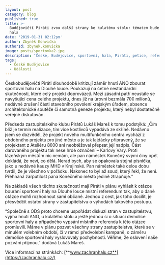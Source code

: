 ```yaml
---
layout: post
category: blog
published: true
title: >-
  Budějovičtí Piráti zvou další strany ke kulatému stolu: tématem bude sportovní
  hala
date: '2019-01-31 02:12pm'
author: Zbyněk Konvička
authorId: zbynek.konvicka
image: posts/sportovka2.jpg
description: 'České, Budějovice, sportovní, hala, Piráti, petice, referendum'
tags:
  - České Budějovice
  - Události
---
```

Českobudějovičtí Piráti dlouhodobě kritizují záměr hnutí ANO zbourat sportovní halu na Dlouhé louce. Poukazují na četné nestandardní skutečnosti, které celý projekt doprovázejí. Mezi zásadní patří neustále se navyšující cena celého projektu, dnes již na úrovni bezmála 700 milionů, nedávné zrušení části stavebního povolení krajským úřadem, absence architektonické soutěže či samotná geneze projektu, který nebyl dostatečně veřejně diskutován.

Předseda zastupitelského klubu Pirátů Lukáš Mareš k tomu podotýká: „Čím blíž je termín realizace, tím více kostlivců vypadává ze skříně. Nedávno jsem se dozvěděl, že projekt nového multifunkčního centra vychází z obdobného projektu pro jiné město a je tak lajdácky připravený, že se projektant z Ateliéru 8000 ani neobtěžoval přepsat její nadpis. Část darovaného projektu tak nese hrdé označení – Karlovy Vary. Proti lázeňským městům nic nemám, ale pan náměstek Konečný svými činy opět dokládá, že neví, co dělá. Nerad bych, aby se opakovala stejná písnička, jako u nedávné kauzy MHD v Krajinské. Pan náměstek také celou dobu tvrdil, že je všechno v pořádku. Nakonec to byl až soud, který řekl, že není. Přehnaná zarputilost pana Konečného město jedině ztrapňuje.“

Na základě všech těchto skutečností mají Piráti v plánu vyhlásit k otázce bourání sportovní haly na Dlouhé louce místní referendum tak, aby o dané otázce mohli rozhodnout sami občané. Jednou z cest, jak toho docílit, je přesvědčit ostatní strany v zastupitelstvu o výhodách takového postupu.

“Společně s ODS proto chceme uspořádat diskuzi stran v zastupitelstvu, vyjma hnutí ANO, u kulatého stolu a ještě jednou si o situaci demolice sportovní haly a případného vypsání místního referenda k této otázce promluvili. Máme v plánu pozvat všechny strany zastupitelstva, které se v minulém volebním období, či v rámci předvolební kampaně, o záměru demolice sportovní haly vyslovovaly pochybnosti. Věříme, že oslovení naše pozvání přijmou,” dodává Lukáš Mareš.

Více informací na stránkách: [**www.zachranhalu.cz**](https://zachranhalu.cz/)
